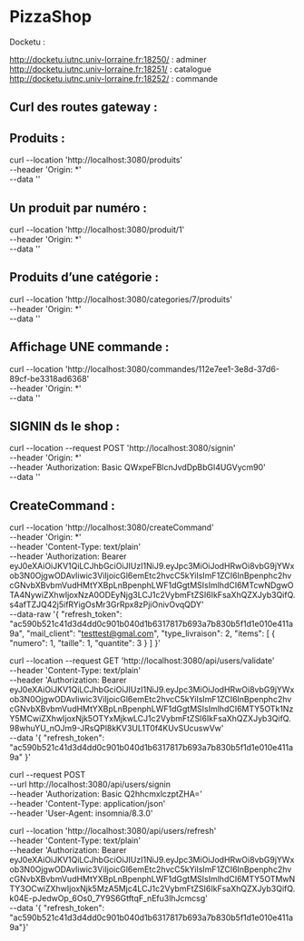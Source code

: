 # PizzaShop

Docketu : 

http://docketu.iutnc.univ-lorraine.fr:18250/ : adminer
http://docketu.iutnc.univ-lorraine.fr:18251/ : catalogue
http://docketu.iutnc.univ-lorraine.fr:18252/ : commande

## Curl des routes gateway :

## Produits :
curl --location 'http://localhost:3080/produits' \
--header 'Origin: *' \
--data ''

## Un produit par numéro :
curl --location 'http://localhost:3080/produit/1' \
--header 'Origin: *' \
--data ''

## Produits d’une catégorie :
curl --location 'http://localhost:3080/categories/7/produits' \
--header 'Origin: *' \
--data ''

## Affichage UNE commande :
curl --location 'http://localhost:3080/commandes/112e7ee1-3e8d-37d6-89cf-be3318ad6368' \
--header 'Origin: *' \
--data ''

## SIGNIN ds le shop :
curl --location --request POST 'http://localhost:3080/signin' \
--header 'Origin: *' \
--header 'Authorization: Basic QWxpeFBlcnJvdDpBbGl4UGVycm90' \
--data ''

## CreateCommand :
curl --location 'http://localhost:3080/createCommand' \
--header 'Origin: *' \
--header 'Content-Type: text/plain' \
--header 'Authorization: Bearer eyJ0eXAiOiJKV1QiLCJhbGciOiJIUzI1NiJ9.eyJpc3MiOiJodHRwOi8vbG9jYWxob3N0OjgwODAvIiwic3ViIjoicGl6emEtc2hvcC5kYiIsImF1ZCI6InBpenphc2hvcGNvbXBvbmVudHMtYXBpLnBpenphLWF1dGgtMSIsImlhdCI6MTcwNDgwOTA4NywiZXhwIjoxNzA0ODEyNjg3LCJ1c2VybmFtZSI6IkFsaXhQZXJyb3QifQ.s4afTZJQ42j5ifRYigOsMr3GrRpx8zPjiOnivOvqQDY' \
--data-raw '{
"refresh_token": "ac590b521c41d3d4dd0c901b040d1b6317817b693a7b830b5f1d1e010e411a9a",
"mail_client": "testtest@gmal.com", "type_livraison": 2,
"items": [
{
"numero": 1,
"taille": 1,
"quantite": 3
}
] }'


curl --location --request GET 'http://localhost:3080/api/users/validate' \
--header 'Content-Type: text/plain' \
--header 'Authorization: Bearer eyJ0eXAiOiJKV1QiLCJhbGciOiJIUzI1NiJ9.eyJpc3MiOiJodHRwOi8vbG9jYWxob3N0OjgwODAvIiwic3ViIjoicGl6emEtc2hvcC5kYiIsImF1ZCI6InBpenphc2hvcGNvbXBvbmVudHMtYXBpLnBpenphLWF1dGgtMSIsImlhdCI6MTY5OTk1NzY5MCwiZXhwIjoxNjk5OTYxMjkwLCJ1c2VybmFtZSI6IkFsaXhQZXJyb3QifQ.98whuYU_nOJm9-JRsQPl8kKV3UL1T0f4KUvSUcuswVw' \
--data '{
"refresh_token": "ac590b521c41d3d4dd0c901b040d1b6317817b693a7b830b5f1d1e010e411a9a"
}'


curl --request POST \
  --url http://localhost:3080/api/users/signin \
  --header 'Authorization: Basic Q2hhcmxlczptZHA=' \
  --header 'Content-Type: application/json' \
  --header 'User-Agent: insomnia/8.3.0'

curl --location 'http://localhost:3080/api/users/refresh' \
--header 'Content-Type: text/plain' \
--header 'Authorization: Bearer eyJ0eXAiOiJKV1QiLCJhbGciOiJIUzI1NiJ9.eyJpc3MiOiJodHRwOi8vbG9jYWxob3N0OjgwODAvIiwic3ViIjoicGl6emEtc2hvcC5kYiIsImF1ZCI6InBpenphc2hvcGNvbXBvbmVudHMtYXBpLnBpenphLWF1dGgtMSIsImlhdCI6MTY5OTMwNTY3OCwiZXhwIjoxNjk5MzA5Mjc4LCJ1c2VybmFtZSI6IkFsaXhQZXJyb3QifQ.k04E-pJedwOp_6Os0_7Y9S6GtftqF_nEfu3lhJcmcsg' \
--data '{    "refresh_token": "ac590b521c41d3d4dd0c901b040d1b6317817b693a7b830b5f1d1e010e411a9a"}'



